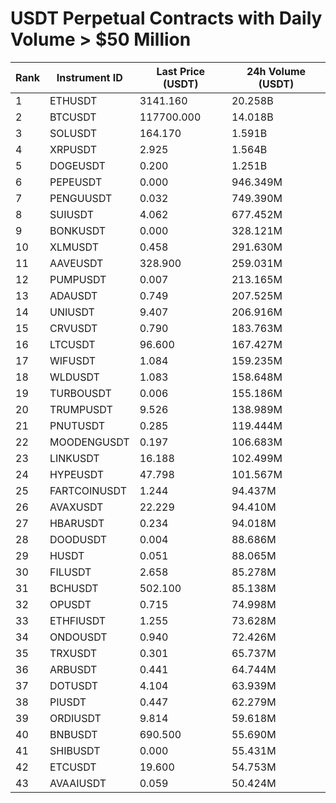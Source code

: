 # USDT Perpetual Contracts with Daily Volume > $50 Million

| Rank | Instrument ID | Last Price (USDT) | 24h Volume (USDT) |
|------|---------------|-------------------|-------------------|
| 1 | ETHUSDT | 3141.160 | 20.258B |
| 2 | BTCUSDT | 117700.000 | 14.018B |
| 3 | SOLUSDT | 164.170 | 1.591B |
| 4 | XRPUSDT | 2.925 | 1.564B |
| 5 | DOGEUSDT | 0.200 | 1.251B |
| 6 | PEPEUSDT | 0.000 | 946.349M |
| 7 | PENGUUSDT | 0.032 | 749.390M |
| 8 | SUIUSDT | 4.062 | 677.452M |
| 9 | BONKUSDT | 0.000 | 328.121M |
| 10 | XLMUSDT | 0.458 | 291.630M |
| 11 | AAVEUSDT | 328.900 | 259.031M |
| 12 | PUMPUSDT | 0.007 | 213.165M |
| 13 | ADAUSDT | 0.749 | 207.525M |
| 14 | UNIUSDT | 9.407 | 206.916M |
| 15 | CRVUSDT | 0.790 | 183.763M |
| 16 | LTCUSDT | 96.600 | 167.427M |
| 17 | WIFUSDT | 1.084 | 159.235M |
| 18 | WLDUSDT | 1.083 | 158.648M |
| 19 | TURBOUSDT | 0.006 | 155.186M |
| 20 | TRUMPUSDT | 9.526 | 138.989M |
| 21 | PNUTUSDT | 0.285 | 119.444M |
| 22 | MOODENGUSDT | 0.197 | 106.683M |
| 23 | LINKUSDT | 16.188 | 102.499M |
| 24 | HYPEUSDT | 47.798 | 101.567M |
| 25 | FARTCOINUSDT | 1.244 | 94.437M |
| 26 | AVAXUSDT | 22.229 | 94.410M |
| 27 | HBARUSDT | 0.234 | 94.018M |
| 28 | DOODUSDT | 0.004 | 88.686M |
| 29 | HUSDT | 0.051 | 88.065M |
| 30 | FILUSDT | 2.658 | 85.278M |
| 31 | BCHUSDT | 502.100 | 85.138M |
| 32 | OPUSDT | 0.715 | 74.998M |
| 33 | ETHFIUSDT | 1.255 | 73.628M |
| 34 | ONDOUSDT | 0.940 | 72.426M |
| 35 | TRXUSDT | 0.301 | 65.737M |
| 36 | ARBUSDT | 0.441 | 64.744M |
| 37 | DOTUSDT | 4.104 | 63.939M |
| 38 | PIUSDT | 0.447 | 62.279M |
| 39 | ORDIUSDT | 9.814 | 59.618M |
| 40 | BNBUSDT | 690.500 | 55.690M |
| 41 | SHIBUSDT | 0.000 | 55.431M |
| 42 | ETCUSDT | 19.600 | 54.753M |
| 43 | AVAAIUSDT | 0.059 | 50.424M |
